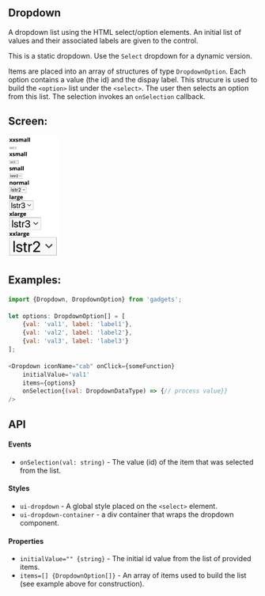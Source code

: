 <a name="module_Dropdown"></a>

## Dropdown
A dropdown list using the HTML select/option elements.  An initial list of
values and their associated labels are given to the control.

This is a static dropdown.  Use the `Select` dropdown for a dynamic
version.

Items are placed into an array of structures of type `DropdownOption`.
Each option contains a value (the id)  and the dispay label.  This strucure
is used to build the `<option>` list under the `<select>`.  The user then
selects an option from this list.  The selection invokes an `onSelection`
callback.

## Screen:
<img src="https://github.com/jmquigley/gadgets/blob/master/images/dropdown.png" width="20%" height="20%" />

## Examples:

```javascript
import {Dropdown, DropdownOption} from 'gadgets';

let options: DropdownOption[] = [
    {val: 'val1', label: 'label1'},
    {val: 'val2', label: 'label2'},
    {val: 'val3', label: 'label3'}
];

<Dropdown iconName="cab" onClick={someFunction}
    initialValue='val1'
    items={options}
    onSelection{(val: DropdownDataType) => {// process value}}
/>
```

## API
#### Events
- `onSelection(val: string)` - The value (id) of the item that was selected
from the list.

#### Styles
- `ui-dropdown` - A global style placed on the `<select>` element.
- `ui-dropdown-container` - a div container that wraps the dropdown component.

#### Properties
- `initialValue="" {string}` - The initial id value from the list of
provided items.
- `items=[] {DropdownOption[]}` - An array of items used to build
the list (see example above for construction).

